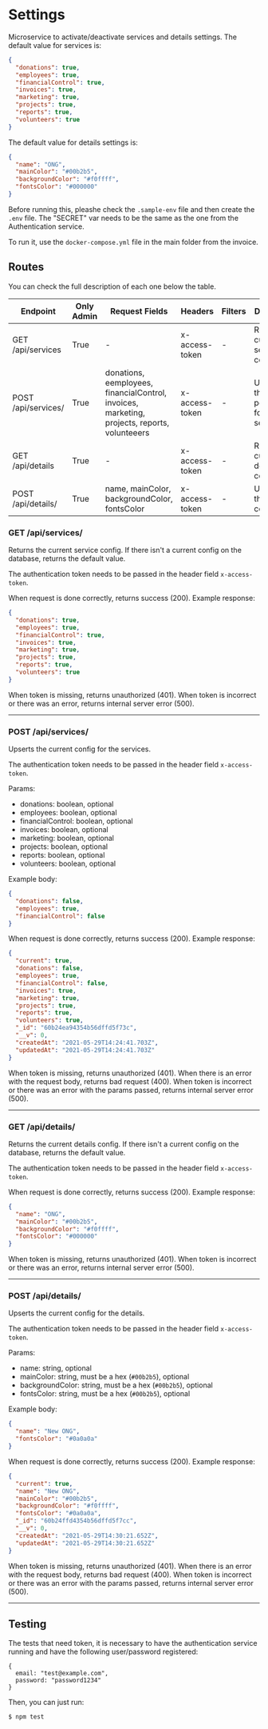 # Settings

Microservice to activate/deactivate services and details settings.
The default value for services is:

```json
{
  "donations": true,
  "employees": true,
  "financialControl": true,
  "invoices": true,
  "marketing": true,
  "projects": true,
  "reports": true,
  "volunteers": true
}
```

The default value for details settings is:

```json
{
  "name": "ONG",
  "mainColor": "#00b2b5",
  "backgroundColor": "#f0ffff",
  "fontsColor": "#000000"
}
```

Before running this, pleashe check the `.sample-env` file and then create the `.env` file. The "SECRET" var needs to be the same as the one from the Authentication service.

To run it, use the `docker-compose.yml` file in the main folder from the invoice.

## Routes

You can check the full description of each one below the table.

| Endpoint            | Only Admin | Request Fields                                                                               | Headers        | Filters | Description                              |
| ------------------- | ---------- | -------------------------------------------------------------------------------------------- | -------------- | ------- | ---------------------------------------- |
| GET /api/services   | True       | -                                                                                            | x-access-token | -       | Returns the current service config       |
| POST /api/services/ | True       | donations, eemployees, financialControl, invoices, marketing, projects, reports, volunteeers | x-access-token | -       | Updates the permissions for the services |
| GET /api/details    | True       | -                                                                                            | x-access-token | -       | Returns the current details config       |
| POST /api/details/  | True       | name, mainColor, backgroundColor, fontsColor                                                 | x-access-token | -       | Updates the details configs              |

### GET /api/services/

Returns the current service config. If there isn't a current config on the database, returns the default value.

The authentication token needs to be passed in the header field `x-access-token`.

When request is done correctly, returns success (200). Example response:

```json
{
  "donations": true,
  "employees": true,
  "financialControl": true,
  "invoices": true,
  "marketing": true,
  "projects": true,
  "reports": true,
  "volunteers": true
}
```

When token is missing, returns unauthorized (401). When token is incorrect or there was an error, returns internal server error (500).

---

### POST /api/services/

Upserts the current config for the services.

The authentication token needs to be passed in the header field `x-access-token`.

Params:

- donations: boolean, optional
- employees: boolean, optional
- financialControl: boolean, optional
- invoices: boolean, optional
- marketing: boolean, optional
- projects: boolean, optional
- reports: boolean, optional
- volunteers: boolean, optional

Example body:

```json
{
  "donations": false,
  "employees": true,
  "financialControl": false
}
```

When request is done correctly, returns success (200). Example response:

```json
{
  "current": true,
  "donations": false,
  "employees": true,
  "financialControl": false,
  "invoices": true,
  "marketing": true,
  "projects": true,
  "reports": true,
  "volunteers": true,
  "_id": "60b24ea94354b56dffd5f73c",
  "__v": 0,
  "createdAt": "2021-05-29T14:24:41.703Z",
  "updatedAt": "2021-05-29T14:24:41.703Z"
}
```

When token is missing, returns unauthorized (401). When there is an error with the request body, returns bad request (400). When token is incorrect or there was an error with the params passed, returns internal server error (500).

---

### GET /api/details/

Returns the current details config. If there isn't a current config on the database, returns the default value.

The authentication token needs to be passed in the header field `x-access-token`.

When request is done correctly, returns success (200). Example response:

```json
{
  "name": "ONG",
  "mainColor": "#00b2b5",
  "backgroundColor": "#f0ffff",
  "fontsColor": "#000000"
}
```

When token is missing, returns unauthorized (401). When token is incorrect or there was an error, returns internal server error (500).

---

### POST /api/details/

Upserts the current config for the details.

The authentication token needs to be passed in the header field `x-access-token`.

Params:

- name: string, optional
- mainColor: string, must be a hex (`#00b2b5`), optional
- backgroundColor: string, must be a hex (`#00b2b5`), optional
- fontsColor: string, must be a hex (`#00b2b5`), optional

Example body:

```json
{
  "name": "New ONG",
  "fontsColor": "#0a0a0a"
}
```

When request is done correctly, returns success (200). Example response:

```json
{
  "current": true,
  "name": "New ONG",
  "mainColor": "#00b2b5",
  "backgroundColor": "#f0ffff",
  "fontsColor": "#0a0a0a",
  "_id": "60b24ffd4354b56dffd5f7cc",
  "__v": 0,
  "createdAt": "2021-05-29T14:30:21.652Z",
  "updatedAt": "2021-05-29T14:30:21.652Z"
}
```

When token is missing, returns unauthorized (401). When there is an error with the request body, returns bad request (400). When token is incorrect or there was an error with the params passed, returns internal server error (500).

---

## Testing

The tests that need token, it is necessary to have the authentication service running and have the following user/password registered:

```
{
  email: "test@example.com",
  password: "password1234"
}
```

Then, you can just run:

```
$ npm test
```
